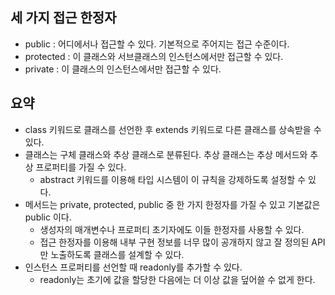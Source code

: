 ## 세 가지 접근 한정자

- public : 어디에서나 접근할 수 있다. 기본적으로 주어지는 접근 수준이다.
- protected : 이 클래스와 서브클래스의 인스턴스에서만 접근할 수 있다.
- private : 이 클래스의 인스턴스에서만 접근할 수 있다.

## 요약

- class 키워드로 클래스를 선언한 후 extends 키워드로 다른 클래스를 상속받을 수 있다.
- 클래스는 구체 클래스와 추상 클래스로 분류된다. 추상 클래스는 추상 메서드와 추상 프로퍼티를 가질 수 있다.
  - abstract 키워드를 이용해 타입 시스템이 이 규칙을 강제하도록 설정할 수 있다.
- 메서드는 private, protected, public 중 한 가지 한정자를 가질 수 있고 기본값은 public 이다.
  - 생성자의 매개변수나 프로퍼티 초기자에도 이들 한정자를 사용할 수 있다.
  - 접근 한정자를 이용해 내부 구현 정보를 너무 많이 공개하지 않고 잘 정의된 API만 노출하도록 클래스를 설계할 수 있다.
- 인스턴스 프로퍼티를 선언할 때 readonly를 추가할 수 있다.
  - readonly는 초기에 값을 할당한 다음에는 더 이상 값을 덮어쓸 수 없게 한다.
